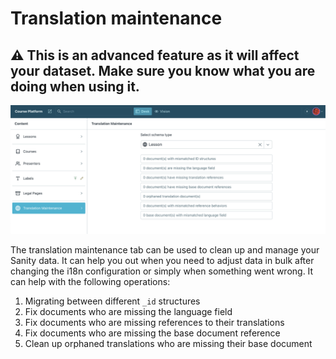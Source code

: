 # Translation maintenance

## :warning: This is an advanced feature as it will affect your dataset. Make sure you know what you are doing when using it.

![Translation Maintenance](./img/maintenance-tab.png)

The translation maintenance tab can be used to clean up and manage your Sanity data. It can help you out when you need to adjust data in bulk after changing the i18n configuration or simply when something went wrong.
 It can help with the following operations:

1. Migrating between different `_id` structures
2. Fix documents who are missing the language field
3. Fix documents who are missing references to their translations
4. Fix documents who are missing the base document reference
5. Clean up orphaned translations who are missing their base document
